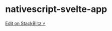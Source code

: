 # nativescript-svelte-app

[Edit on StackBlitz ⚡️](https://stackblitz.com/edit/nativescript-stackblitz-templates-ghgbtj)